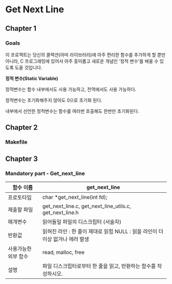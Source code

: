# Get Next Line

## Chapter 1

### Goals
이 프로젝트는 당신의 콜렉션(아마 라이브러리)에 아주 편리한 함수를 추가하게 할 뿐만 아니라, C 프로그래밍에 있어서 아주 흥미롭고 새로운 개념인 '정적 변수'를 배울 수 있도록 도울 것입니다.

**정적 변수(Static Variable)**

정적변수는 함수 내부에서도 사용 가능하고, 전역에서도 사용 가능하다.

정적변수는 초기화해주지 않아도 0으로 초기화 된다.

내부에서 선언한 정적변수는 함수를 여러번 호출해도 한번만 초기화된다.

## Chapter 2

### Makefile


## Chapter 3

### Mandatory part - Get_next_line

|함수 이름|get_next_line|
|-|-|
|프로토타입|char *get_next_line(int fd);
|제출할 파일|get_next_line.c, get_next_line_utils.c, get_next_line.h|
매개변수	|읽어들일 파일의 디스크립터 (서술자)
반환값	|읽혀진 라인 : 한 줄이 제대로 읽힘 NULL : 읽을 라인이 더이상 없거나 에러 발생
사용가능한 외부 함수	|read, malloc, free
설명	|파일 디스크립터로부터 한 줄을 읽고, 반환하는 함수를 작성하시오.

